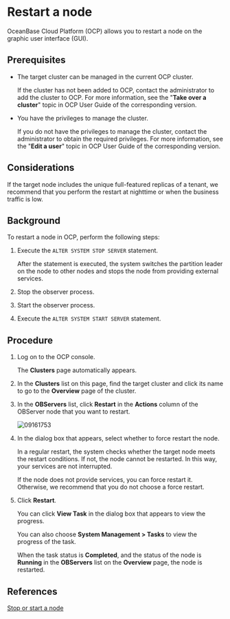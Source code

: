 # Restart a node

OceanBase Cloud Platform (OCP) allows you to restart a node on the graphic user interface (GUI).

## Prerequisites

* The target cluster can be managed in the current OCP cluster.

   If the cluster has not been added to OCP, contact the administrator to add the cluster to OCP. For more information, see the "**Take over a cluster**" topic in OCP User Guide of the corresponding version.

* You have the privileges to manage the cluster.

   If you do not have the privileges to manage the cluster, contact the administrator to obtain the required privileges. For more information, see the "**Edit a user**" topic in OCP User Guide of the corresponding version.

## Considerations

If the target node includes the unique full-featured replicas of a tenant, we recommend that you perform the restart at nighttime or when the business traffic is low.

## Background

To restart a node in OCP, perform the following steps:

1. Execute the `ALTER SYSTEM STOP SERVER` statement.

   After the statement is executed, the system switches the partition leader on the node to other nodes and stops the node from providing external services.

2. Stop the observer process.

3. Start the observer process.

4. Execute the `ALTER SYSTEM START SERVER` statement.

## Procedure

1. Log on to the OCP console.

   The **Clusters** page automatically appears.

2. In the **Clusters** list on this page, find the target cluster and click its name to go to the **Overview** page of the cluster.

3. In the **OBServers** list, click **Restart** in the **Actions** column of the OBServer node that you want to restart.

   ![09161753](https://help-static-aliyun-doc.aliyuncs.com/assets/img/zh-CN/9060562361/p327394.png)

4. In the dialog box that appears, select whether to force restart the node.

   In a regular restart, the system checks whether the target node meets the restart conditions. If not, the node cannot be restarted. In this way, your services are not interrupted.

   If the node does not provide services, you can force restart it. Otherwise, we recommend that you do not choose a force restart.

5. Click **Restart**.

   You can click **View Task** in the dialog box that appears to view the progress.

   You can also choose **System Management > Tasks** to view the progress of the task.

   When the task status is **Completed**, and the status of the node is **Running** in the **OBServers** list on the **Overview** page, the node is restarted.

## References

[Stop or start a node](../5.manage-observer/3.stop-or-start-observer.md)
